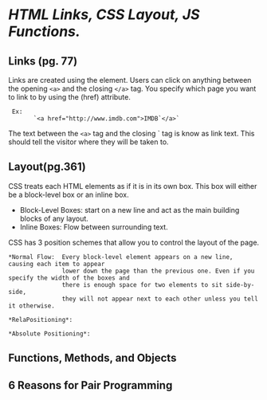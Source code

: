 # ***HTML Links, CSS Layout, JS Functions.***  
 
 

## Links (pg. 77)

Links are created using the <a> element. Users can click on anything between the opening `<a>` and the closing `</a>` tag. You specify which page you want to link to by using the (href) attribute. 
     
     Ex:   
           `<a href="http://www.imdb.com">IMDB`</a>`
  The text between the `<a>` tag and the closing `</a> tag is know as link text. This should tell the visitor where they will be taken to. 
  

## Layout(pg.361)

CSS treats each HTML elements as if it is in its own box. This box will either be a block-level box or an inline box.  
  * Block-Level Boxes: start on a new line and act as the main building blocks of any layout.  
  * Inline Boxes: Flow between surrounding text.    

CSS has 3 position schemes that allow you to control the layout of the page.  
  
    *Normal Flow:  Every block-level element appears on a new line, causing each item to appear 
                   lower down the page than the previous one. Even if you specify the width of the boxes and  
                   there is enough space for two elements to sit side-by-side, 
                   they will not appear next to each other unless you tell it otherwise.  
  
    *RelaPositioning*:  
  
    *Absolute Positioning*:

## Functions, Methods, and Objects




## 6 Reasons for Pair Programming

